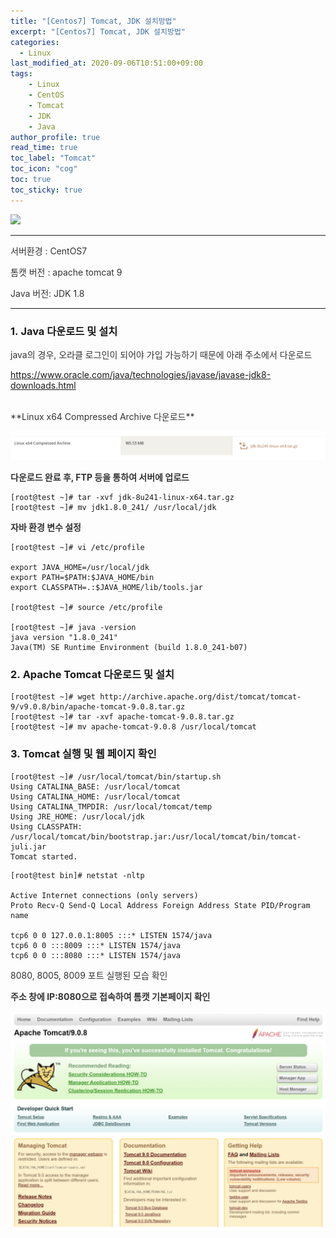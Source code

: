 ```yaml
---
title: "[Centos7] Tomcat, JDK 설치방법"
excerpt: "[Centos7] Tomcat, JDK 설치방법"
categories: 
  - Linux
last_modified_at: 2020-09-06T10:51:00+09:00
tags: 
    - Linux
    - CentOS
    - Tomcat
    - JDK
    - Java
author_profile: true
read_time: true
toc_label: "Tomcat" 
toc_icon: "cog" 
toc: true
toc_sticky: true
---
```

![](https://blog.kakaocdn.net/dn/4Ka59/btqC49T2Bzl/EegI0P2KW1K5FQTXBlekYk/img.png)

- - -

<span style="color:  #333333;;">서버환경 : CentOS7</span>

<span style="color:  #333333;;">톰캣 버전 : apache tomcat 9</span>

<span style="color:  #333333;;">Java 버전: JDK 1.8</span>

- - -

### **1.** **Java 다운로드 및 설치**

<span style="color:  #333333;;">java의 경우, 오라클 로그인이 되어야 가입 가능하기 때문에 아래 주소에서 다운로드</span>

https://www.oracle.com/java/technologies/javase/javase-jdk8-downloads.html﻿

<br>
<span style="color:  #333333;;">**Linux x64 Compressed Archive 다운로드**</span>

![image.png](https://github.com/youngfromseoul/youngfromseoul.github.io/blob/master/assets/images/tomcat1.png?raw=true)

<span style="color:  #333333;;">**다운로드 완료 후, FTP 등을 통하여 서버에 업로드**</span>
<br>
```
[root@test ~]# tar -xvf jdk-8u241-linux-x64.tar.gz 
[root@test ~]# mv jdk1.8.0_241/ /usr/local/jdk
```

<span style="color:  #333333;;"></span>

<span style="color:  #333333;;">**자바 환경 변수 설정**</span>
<br>
```
[root@test ~]# vi /etc/profile 

export JAVA_HOME=/usr/local/jdk 
export PATH=$PATH:$JAVA_HOME/bin 
export CLASSPATH=.:$JAVA_HOME/lib/tools.jar 

[root@test ~]# source /etc/profile 

[root@test ~]# java -version 
java version "1.8.0_241" 
Java(TM) SE Runtime Environment (build 1.8.0_241-b07)
```

<span style="color:  #333333;;"></span>

### **2.** **Apache Tomcat 다운로드 및 설치**

```
[root@test ~]# wget http://archive.apache.org/dist/tomcat/tomcat-9/v9.0.8/bin/apache-tomcat-9.0.8.tar.gz 
[root@test ~]# tar -xvf apache-tomcat-9.0.8.tar.gz 
[root@test ~]# mv apache-tomcat-9.0.8 /usr/local/tomcat
```

<span style="color:  #333333;;"></span>

### **3\. Tomcat 실행 및 웹 페이지 확인**

```
[root@test ~]# /usr/local/tomcat/bin/startup.sh 
Using CATALINA_BASE: /usr/local/tomcat 
Using CATALINA_HOME: /usr/local/tomcat 
Using CATALINA_TMPDIR: /usr/local/tomcat/temp 
Using JRE_HOME: /usr/local/jdk 
Using CLASSPATH: /usr/local/tomcat/bin/bootstrap.jar:/usr/local/tomcat/bin/tomcat-juli.jar 
Tomcat started.
```

```
[root@test bin]# netstat -nltp 

Active Internet connections (only servers) 
Proto Recv-Q Send-Q Local Address Foreign Address State PID/Program name 

tcp6 0 0 127.0.0.1:8005 :::* LISTEN 1574/java 
tcp6 0 0 :::8009 :::* LISTEN 1574/java 
tcp6 0 0 :::8080 :::* LISTEN 1574/java
```

<span style="color:  #333333;;">8080, 8005, 8009 포트 실행된 모습 확인</span>

<span style="color:  #333333;;"></span>

<span style="color:  #333333;;"></span>

<span style="color:  #333333;;">**주소 창에 IP:8080으로 접속하여 톰캣 기본페이지 확인**</span>

![image.png](https://github.com/youngfromseoul/youngfromseoul.github.io/blob/master/assets/images/tomcat2.png?raw=true)
